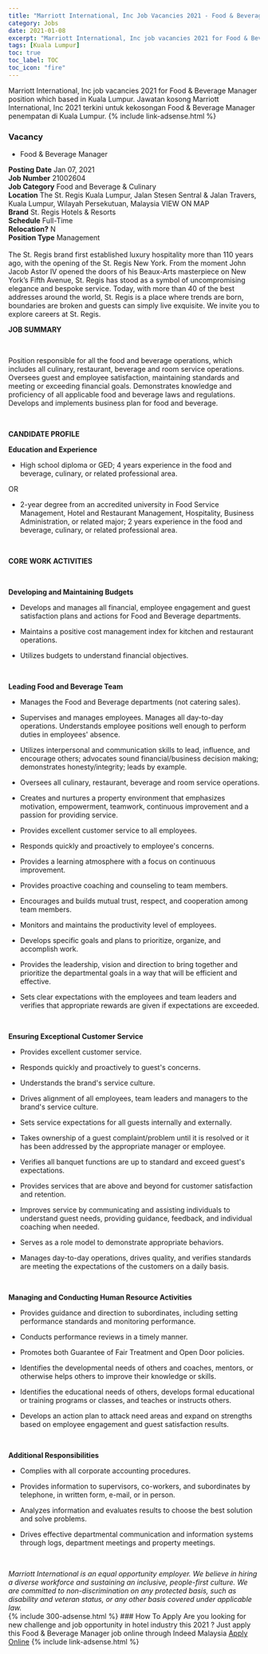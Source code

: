 ```yaml
---
title: "Marriott International, Inc Job Vacancies 2021 - Food & Beverage Manager" 
category: Jobs 
date: 2021-01-08 
excerpt: "Marriott International, Inc job vacancies 2021 for Food & Beverage Manager position which based in Kuala Lumpur. Jawatan kosong Marriott International, Inc 2021 terkini untuk kekosongan Food & Beverage Manager penempatan di Kuala Lumpur" 
tags: [Kuala Lumpur] 
toc: true 
toc_label: TOC 
toc_icon: "fire" 
--- 
```


Marriott International, Inc job vacancies 2021 for Food & Beverage Manager position which based in Kuala Lumpur. Jawatan kosong Marriott International, Inc 2021 terkini untuk kekosongan Food & Beverage Manager penempatan di Kuala Lumpur. 
{% include link-adsense.html %} 
### Vacancy 
- Food & Beverage Manager 
<div><div><b>Posting Date</b> Jan 07, 2021<br>
<b>Job Number</b> 21002604<br>
<b>Job Category</b> Food and Beverage &amp; Culinary<br>
<b>Location</b> The St. Regis Kuala Lumpur, Jalan Stesen Sentral &amp; Jalan Travers, Kuala Lumpur, Wilayah Persekutuan, Malaysia VIEW ON MAP<br>
<b>Brand</b> St. Regis Hotels &amp; Resorts<br>
<b>Schedule</b> Full-Time<br>
<b>Relocation?</b> N<br>
<b>Position Type</b> Management<br>
<br>
The St. Regis brand first established luxury hospitality more than 110 years ago, with the opening of the St. Regis New York. From the moment John Jacob Astor IV opened the doors of his Beaux-Arts masterpiece on New York&#8217;s Fifth Avenue, St. Regis has stood as a symbol of uncompromising elegance and bespoke service. Today, with more than 40 of the best addresses around the world, St. Regis is a place where trends are born, boundaries are broken and guests can simply live exquisite. We invite you to explore careers at St. Regis.<br>
<div>
<p><b>JOB SUMMARY</b></p><br>
<p></p><p>Position responsible for all the food and beverage operations, which includes all culinary, restaurant, beverage and room service operations. Oversees guest and employee satisfaction, maintaining standards and meeting or exceeding financial goals. Demonstrates knowledge and proficiency of all applicable food and beverage laws and regulations. Develops and implements business plan for food and beverage.</p><br>
<p></p><p><b>CANDIDATE PROFILE<br>
</b></p><p></p><p><b>Education and Experience</b></p>
<ul><li>High school diploma or GED; 4 years experience in the food and beverage, culinary, or related professional area.</li></ul>
<p>OR</p>
<ul><li>2-year degree from an accredited university in Food Service Management, Hotel and Restaurant Management, Hospitality, Business Administration, or related major; 2 years experience in the food and beverage, culinary, or related professional area.</li></ul><br>
<p></p><p><b>CORE WORK ACTIVITIES</b></p><br>
<p></p><p><b>Developing and Maintaining Budgets</b></p>
<ul><li>Develops and manages all financial, employee engagement and guest satisfaction plans and actions for Food and Beverage departments.</li></ul>
<ul><li>Maintains a positive cost management index for kitchen and restaurant operations.</li></ul>
<ul><li>Utilizes budgets to understand financial objectives.</li></ul><br>
<p></p><p><b>Leading Food and Beverage Team</b></p>
<ul><li>Manages the Food and Beverage departments (not catering sales).</li></ul>
<ul><li>Supervises and manages employees. Manages all day-to-day operations. Understands employee positions well enough to perform duties in employees' absence.</li></ul>
<ul><li>Utilizes interpersonal and communication skills to lead, influence, and encourage others; advocates sound financial/business decision making; demonstrates honesty/integrity; leads by example.</li></ul>
<ul><li>Oversees all culinary, restaurant, beverage and room service operations.</li></ul>
<ul><li>Creates and nurtures a property environment that emphasizes motivation, empowerment, teamwork, continuous improvement and a passion for providing service.</li></ul>
<ul><li>Provides excellent customer service to all employees.</li></ul>
<ul><li>Responds quickly and proactively to employee's concerns.</li></ul>
<ul><li>Provides a learning atmosphere with a focus on continuous improvement.</li></ul>
<ul><li>Provides proactive coaching and counseling to team members.</li></ul>
<ul><li>Encourages and builds mutual trust, respect, and cooperation among team members.</li></ul>
<ul><li>Monitors and maintains the productivity level of employees.</li></ul>
<ul><li>Develops specific goals and plans to prioritize, organize, and accomplish work.</li></ul>
<ul><li>Provides the leadership, vision and direction to bring together and prioritize the departmental goals in a way that will be efficient and effective.</li></ul>
<ul><li>Sets clear expectations with the employees and team leaders and verifies that appropriate rewards are given if expectations are exceeded.</li></ul><br>
<p></p><p><b>Ensuring Exceptional Customer Service</b></p>
<ul><li>Provides excellent customer service.</li></ul>
<ul><li>Responds quickly and proactively to guest's concerns.</li></ul>
<ul><li>Understands the brand's service culture.</li></ul>
<ul><li>Drives alignment of all employees, team leaders and managers to the brand's service culture.</li></ul>
<ul><li>Sets service expectations for all guests internally and externally.</li></ul>
<ul><li>Takes ownership of a guest complaint/problem until it is resolved or it has been addressed by the appropriate manager or employee.</li></ul>
<ul><li>Verifies all banquet functions are up to standard and exceed guest's expectations.</li></ul>
<ul><li>Provides services that are above and beyond for customer satisfaction and retention.</li></ul>
<ul><li>Improves service by communicating and assisting individuals to understand guest needs, providing guidance, feedback, and individual coaching when needed.</li></ul>
<ul><li>Serves as a role model to demonstrate appropriate behaviors.</li></ul>
<ul><li>Manages day-to-day operations, drives quality, and verifies standards are meeting the expectations of the customers on a daily basis.</li></ul><br>
<p></p><p><b>Managing and Conducting </b><b>Human Resource Activities</b></p>
<ul><li>Provides guidance and direction to subordinates, including setting performance standards and monitoring performance.</li></ul>
<ul><li>Conducts performance reviews in a timely manner.</li></ul>
<ul><li>Promotes both Guarantee of Fair Treatment and Open Door policies.</li></ul>
<ul><li>Identifies the developmental needs of others and coaches, mentors, or otherwise helps others to improve their knowledge or skills.</li></ul>
<ul><li>Identifies the educational needs of others, develops formal educational or training programs or classes, and teaches or instructs others.</li></ul>
<ul><li>Develops an action plan to attack need areas and expand on strengths based on employee engagement and guest satisfaction results.</li></ul><br>
<p></p><p><b>Additional Responsibilities</b></p>
<ul><li>Complies with all corporate accounting procedures.</li></ul>
<ul><li>Provides information to supervisors, co-workers, and subordinates by telephone, in written form, e-mail, or in person.</li></ul>
<ul><li>Analyzes information and evaluates results to choose the best solution and solve problems.</li></ul>
<ul><li>Drives effective departmental communication and information systems through logs, department meetings and property meetings.</li></ul><br>
</div><p></p><i>Marriott International is an equal opportunity employer. We believe in hiring a diverse workforce and sustaining an inclusive, people-first culture. We are committed to non-discrimination on any protected basis, such as disability and veteran status, or any other basis covered under applicable law.</i></div></div> 
{% include 300-adsense.html %} 
### How To Apply 
Are you looking for new challenge and job opportunity in hotel industry this 2021 ?
Just apply this Food & Beverage Manager job online through Indeed Malaysia 
<a href="https://malaysia.indeed.com/viewjob?jk=1ef30309d96a018a" class="btn btn--info" target="_blank" rel="nofollow noopenner">Apply Online</a> 
{% include link-adsense.html %} 